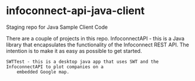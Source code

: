 infoconnect-api-java-client
===========================

Staging repo for Java Sample Client Code

There are a couple of projects in this repo.
	InfoconnectAPI - this is a Java library that encapsulates the functionality of the Infoconnect REST API.
		The intention is to make it as easy as possible to get started.
	
	SWTTest - this is a desktop java app that uses SWT and the InfoconnectAPI to plot companies on a 
		embedded Google map.
